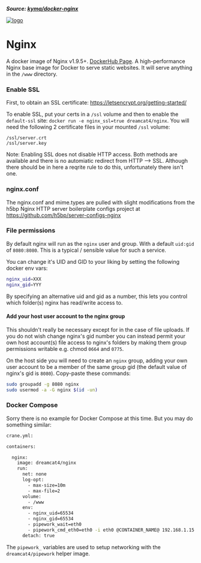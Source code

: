 ***Source: [kyma/docker-nginx](https://github.com/KyleAMathews/docker-nginx)***

[![logo](http://nginx.org/nginx.png)](http://nginx.org)

# Nginx

A docker image of Nginx v1.9.5+. [DockerHub Page](https://registry.hub.docker.com/u/dreamcat4/nginx/). A high-performance Nginx base image for Docker to serve static websites. It will serve anything in the `/www` directory.


### Enable SSL

First, to obtain an SSL certificate: https://letsencrypt.org/getting-started/

To enable SSL, put your certs in a `/ssl` volume and then to enable the `default-ssl` site: `docker run -e nginx_ssl=true dreamcat4/nginx`. You will need the following 2 certificate files in your mounted `/ssl` volume:

    /ssl/server.crt
    /ssl/server.key

Note: Enabling SSL does not disable HTTP access. Both methods are available and there is no automiatic redirect from HTTP --> SSL. Although there should be in here a reqrite rule to do this, unfortunately there isn't one.


### nginx.conf

The nginx.conf and mime.types are pulled with slight modifications from
the h5bp Nginx HTTP server boilerplate configs project at
https://github.com/h5bp/server-configs-nginx

### File permissions

By default nginx will run as the `nginx` user and group. With a default `uid:gid` of `8080:8080`. This is a typical / sensible value for such a service.

You can change it's UID and GID to your liking by setting the following docker env vars:

```sh
nginx_uid=XXX
nginx_gid=YYY
```

By specifying an alternative uid and gid as a number, this lets you control which folder(s) nginx has read/write access to.

#### Add your host user account to the nginx group

This shouldn't really be necessary except for in the case of file uploads. If you do not wish change nginx's gid number you can instead permit your own host account(s) file access to nginx's folders by making them group permissions writable e.g. chmod `0664` and `0775`.

On the host side you will need to create an `nginx` group, adding your own user account to be a member of the same group gid (the default value of nginx's gid is `8080`). Copy-paste these commands:

```sh
sudo groupadd -g 8080 nginx
sudo usermod -a -G nginx $(id -un)
```

### Docker Compose

Sorry there is no example for Docker Compose at this time. But you may do something similar:

```sh
crane.yml:

containers:

  nginx:
    image: dreamcat4/nginx
    run:
      net: none
      log-opt:
        - max-size=10m
        - max-file=2
      volume:
        - /www
      env:
        - nginx_uid=65534
        - nginx_gid=65534
        - pipework_wait=eth0
        - pipework_cmd_eth0=eth0 -i eth0 @CONTAINER_NAME@ 192.168.1.15
      detach: true
```

The `pipework_` variables are used to setup networking with the `dreamcat4/pipework` helper image.


